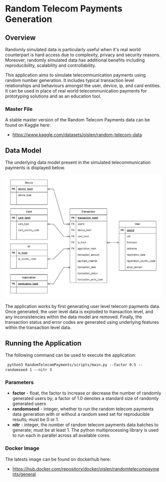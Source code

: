 # Random Telecom Payments Generation

## Overview

Randomly simulated data is particularly useful when it's real world counterpart is hard access due to complexity, privacy and security reasons. Moreover, randomly simulated data has additional benefits including reproducibility, scalability and controllability. 

This application aims to simulate telecommunication payments using random number generation. It includes typical transaction level relationships and behaviours amongst the user, device, ip, and card entities. It can be used in place of real world telecommunication payments for prototyping solutions and as an education tool. 

### Master File

A stable master version of the Random Telecom Payments data can be found on Kaggle here:

* https://www.kaggle.com/datasets/oislen/random-telecom-data

## Data Model

The underlying data model present in the simulated telecommunication payments is displayed below. 

![Entity Relationship Diagram](doc/entity_relationship_diagram.jpg)

The application works by first generating user level telecom payments data. Once generated, the user level data is exploded to transaction level, and any inconsistencies within the data model are removed. Finally, the transaction status and error codes are generated using underlying features within the transaction level data.

## Running the Application

The following command can be used to execute the application:

     python3 RandomTelecomPayments/scripts/main.py --factor 0.5 --randomseed 1 --nitr 3

### Parameters

* **factor** - float, the factor to increase or decrease the number of randomly generated users by; a factor of 1.0 denotes a standard size of randomly generated users
* **randomseed** - integer, whether to run the random telecom payments data generation with or without a random seed set for reproducible results; must be 0 or 1.
* **nitr** - integer, the number of random telecom payments data batches to generate; must be at least 1. The python multiprocessing library is used to run each in parallel across all available cores.
### Docker Image

The latests image can be found on dockerhub here:
* https://hub.docker.com/repository/docker/oislen/randomtelecompayments/general

